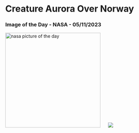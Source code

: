 # Creature Aurora Over Norway
### Image of the Day - NASA - 05/11/2023
<img src="https://apod.nasa.gov/apod/image/2311/CreatureAurora_Salomonsen_960.jpg" alt="nasa picture of the day" width="300"/>&nbsp; &nbsp; &nbsp; <img src="https://github-readme-streak-stats.herokuapp.com/?user=tempo-riz&theme=radical" >



  
